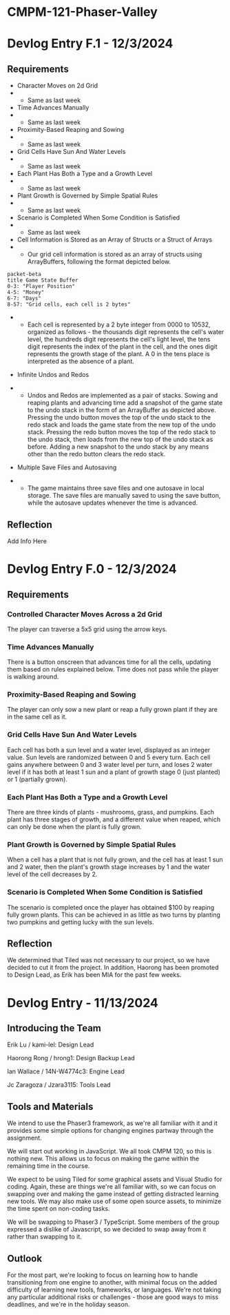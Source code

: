 # CMPM-121-Phaser-Valley

# Devlog Entry F.1 - 12/3/2024

## Requirements

- Character Moves on 2d Grid  
- - Same as last week  
- Time Advances Manually  
- - Same as last week  
- Proximity-Based Reaping and Sowing  
- - Same as last week  
- Grid Cells Have Sun And Water Levels  
- - Same as last week  
- Each Plant Has Both a Type and a Growth Level  
- - Same as last week  
- Plant Growth is Governed by Simple Spatial Rules  
- - Same as last week  
- Scenario is Completed When Some Condition is Satisfied  
- - Same as last week  
- Cell Information is Stored as an Array of Structs or a Struct of Arrays  
- -  Our grid cell information is stored as an array of structs using ArrayBuffers, following the format depicted below.  

```mermaid
packet-beta
title Game State Buffer
0-3: "Player Position"
4-5: "Money"
6-7: "Days"
8-57: "Grid cells, each cell is 2 bytes"
```

- - Each cell is represented by a 2 byte integer from 0000 to 10532, organized as follows - the thousands digit represents the cell's water level, the hundreds digit represents the cell's light level, the tens digit represents the index of the plant in the cell, and the ones digit represents the growth stage of the plant.  A 0 in the tens place is interpreted as the absence of a plant.

- Infinite Undos and Redos  
- - Undos and Redos are implemented as a pair of stacks.  Sowing and reaping plants and advancing time add a snapshot of the game state to the undo stack in the form of an ArrayBuffer as depicted above.  Pressing the undo button moves the top of the undo stack to the redo stack and loads the game state from the new top of the undo stack.  Pressing the redo button moves the top of the redo stack to the undo stack, then loads from the new top of the undo stack as before.  Adding a new snapshot to the undo stack by any means other than the redo button clears the redo stack.  
- Multiple Save Files and Autosaving  
- - The game maintains three save files and one autosave in local storage.  The save files are manually saved to using the save button, while the autosave updates whenever the time is advanced.

## Reflection

Add Info Here  


# Devlog Entry F.0 - 12/3/2024

## Requirements

### Controlled Character Moves Across a 2d Grid

The player can traverse a 5x5 grid using the arrow keys.  

### Time Advances Manually

There is a button onscreen that advances time for all the cells, updating them based on rules explained below.  Time does not pass while the player is walking around.  

### Proximity-Based Reaping and Sowing

The player can only sow a new plant or reap a fully grown plant if they are in the same cell as it.  

### Grid Cells Have Sun And Water Levels

Each cell has both a sun level and a water level, displayed as an integer value.  Sun levels are randomized between 0 and 5 every turn.  Each cell gains anywhere between 0 and 3 water level per turn, and loses 2 water level if it has both at least 1 sun and a plant of growth stage 0 (just planted) or 1 (partially grown).  

### Each Plant Has Both a Type and a Growth Level

There are three kinds of plants - mushrooms, grass, and pumpkins.  Each plant has three stages of growth, and a different value when reaped, which can only be done when the plant is fully grown.  

### Plant Growth is Governed by Simple Spatial Rules

When a cell has a plant that is not fully grown, and the cell has at least 1 sun and 2 water, then the plant's growth stage increases by 1 and the water level of the cell decreases by 2.  

### Scenario is Completed When Some Condition is Satisfied

The scenario is completed once the player has obtained $100 by reaping fully grown plants.  This can be achieved in as little as two turns by planting two pumpkins and getting lucky with the sun levels.  

## Reflection

We determined that Tiled was not necessary to our project, so we have decided to cut it from the project.  In addition, Haorong has been promoted to Design Lead, as Erik has been MIA for the past few weeks.  


# Devlog Entry - 11/13/2024
## Introducing the Team

Erik Lu / kami-lel: Design Lead

Haorong Rong / hrong1: Design Backup Lead

Ian Wallace / 14N-W4774c3: Engine Lead

Jc Zaragoza / Jzara3115: Tools Lead

## Tools and Materials

We intend to use the Phaser3 framework, as we're all familiar with it and it provides some simple options for changing engines partway through the assignment.  

We will start out working in JavaScript. We all took CMPM 120, so this is nothing new. This allows us to focus on making the game within the remaining time in the course.  

We expect to be using Tiled for some graphical assets and Visual Studio for coding. Again, these are things we're all familiar with, so we can focus on swapping over and making the game instead of getting distracted learning new tools. We may also make use of some open source assets, to minimize the time spent on non-coding tasks.  

We will be swapping to Phaser3 / TypeScript. Some members of the group expressed a dislike of Javascript, so we decided to swap away from it rather than swapping to it.  

## Outlook

For the most part, we're looking to focus on learning how to handle transitioning from one engine to another, with minimal focus on the added difficulty of learning new tools, frameworks, or languages. We're not taking any particular additional risks or challenges - those are good ways to miss deadlines, and we're in the holiday season.

